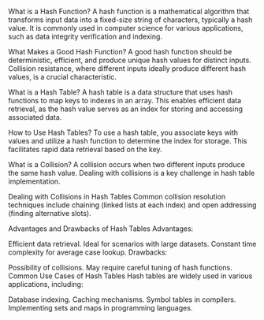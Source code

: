 What is a Hash Function?
A hash function is a mathematical algorithm that transforms input data into a fixed-size string of characters, typically a hash value. It is commonly used in computer science for various applications, such as data integrity verification and indexing.

What Makes a Good Hash Function?
A good hash function should be deterministic, efficient, and produce unique hash values for distinct inputs. Collision resistance, where different inputs ideally produce different hash values, is a crucial characteristic.

What is a Hash Table?
A hash table is a data structure that uses hash functions to map keys to indexes in an array. This enables efficient data retrieval, as the hash value serves as an index for storing and accessing associated data.

How to Use Hash Tables?
To use a hash table, you associate keys with values and utilize a hash function to determine the index for storage. This facilitates rapid data retrieval based on the key.

What is a Collision?
A collision occurs when two different inputs produce the same hash value. Dealing with collisions is a key challenge in hash table implementation.

Dealing with Collisions in Hash Tables
Common collision resolution techniques include chaining (linked lists at each index) and open addressing (finding alternative slots).

Advantages and Drawbacks of Hash Tables
Advantages:

Efficient data retrieval.
Ideal for scenarios with large datasets.
Constant time complexity for average case lookup.
Drawbacks:

Possibility of collisions.
May require careful tuning of hash functions.
Common Use Cases of Hash Tables
Hash tables are widely used in various applications, including:

Database indexing.
Caching mechanisms.
Symbol tables in compilers.
Implementing sets and maps in programming languages.
